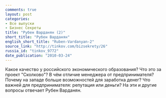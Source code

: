 ```yaml
---
comments: true
layout: post
categories:
- Все выпуски
- Бизнес Секреты
title: "Рубен Варданян (2)"
short_title: "Рубен Варданян"
english_short_title: "Ruben-Vardanyan-2"
source_link: "http://tinkov.com/bizsekrety/26"
russia_id: "tinkov_9772"
date_publication: "2010-03-24"
---
```

Какое качество у российского экономического образования? Что это за проект "Сколково"?
В чём отличие менеджера от предпринимателя?
Почему на западе больше возможностей для заработка денег?
Что важней для предпринимателя: репутация или деньги?
На эти и другие вопросы отвечает Рубен Варданян.
